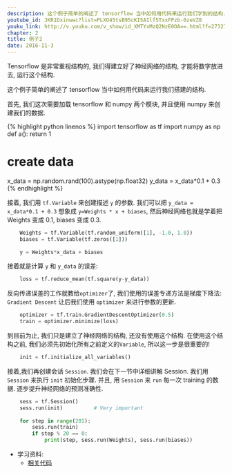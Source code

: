 ```yaml
---
description: 这个例子简单的阐述了 tensorflow 当中如何用代码来运行我们学到的结构.
youtube_id: JKR1Dxinwwc?list=PLXO45tsB95cKI5AIlf5TxxFPzb-0zeVZ8
youku_link: http://v.youku.com/v_show/id_XMTYxMzQ2NzE0OA==.html?f=27327189&o=1
chapter: 2
title: 例子2
date: 2016-11-3
---
```


Tensorflow 是非常重视结构的, 我们得建立好了神经网络的结构, 才能将数字放进去, 
运行这个结构.

这个例子简单的阐述了 tensorflow 当中如何用代码来运行我们搭建的结构.

首先, 我们这次需要加载 tensorflow 和 numpy 两个模块, 并且使用 numpy
来创建我们的数据.

{% highlight python linenos %}
import tensorflow as tf
import numpy as np
def a():
    return 1
# create data
x_data = np.random.rand(100).astype(np.float32)
y_data = x_data*0.1 + 0.3
{% endhighlight %}

接着, 我们用 `tf.Variable` 来创建描述 `y` 的参数. 我们可以把 `y_data = x_data*0.1 + 0.3`
想象成 `y=Weights * x + biases`, 然后神经网络也就是学着把 Weights 变成 0.1, biases 变成 0.3.

```python
    Weights = tf.Variable(tf.random_uniform([1], -1.0, 1.0))
    biases = tf.Variable(tf.zeros([1]))
    
    y = Weights*x_data + biases
```

接着就是计算 `y` 和 `y_data` 的误差:

```python
    loss = tf.reduce_mean(tf.square(y-y_data))
```

反向传递误差的工作就教给`optimizer`了, 我们使用的误差专递方法是梯度下降法: `Gradient Descent`
让后我们使用 `optimizer` 来进行参数的更新.

```python
    optimizer = tf.train.GradientDescentOptimizer(0.5)
    train = optimizer.minimize(loss)
```

到目前为止, 我们只是建立了神经网络的结构, 还没有使用这个结构. 在使用这个结构之前, 
我们必须先初始化所有之前定义的`Variable`, 所以这一步是很重要的!

```python
    init = tf.initialize_all_variables()
```

接着,我们再创建会话 `Session`. 我们会在下一节中详细讲解 Session. 
我们用 `Session` 来执行 `init` 初始化步骤. 并且,
用 `Session` 来 `run` 每一次 training 的数据. 逐步提升神经网络的预测准确性.

```python  
    sess = tf.Session()
    sess.run(init)          # Very important
    
    for step in range(201):
        sess.run(train)
        if step % 20 == 0:
            print(step, sess.run(Weights), sess.run(biases))
```


* 学习资料:
  * [相关代码](https://github.com/MorvanZhou/tutorials/tree/master/tensorflowTUT/tf5_example2)
